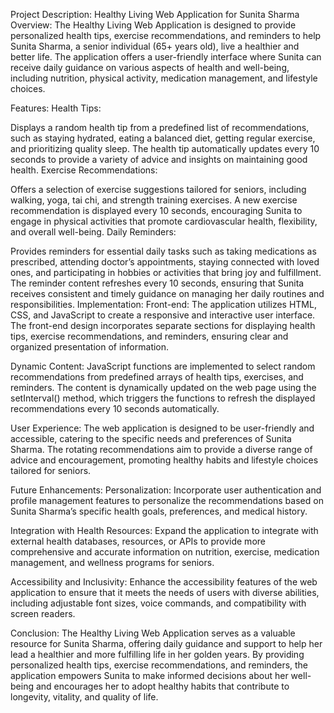 Project Description: Healthy Living Web Application for Sunita Sharma
Overview:
The Healthy Living Web Application is designed to provide personalized health tips, exercise recommendations, and reminders to help Sunita Sharma, a senior individual (65+ years old), live a healthier and better life. The application offers a user-friendly interface where Sunita can receive daily guidance on various aspects of health and well-being, including nutrition, physical activity, medication management, and lifestyle choices.

Features:
Health Tips:

Displays a random health tip from a predefined list of recommendations, such as staying hydrated, eating a balanced diet, getting regular exercise, and prioritizing quality sleep.
The health tip automatically updates every 10 seconds to provide a variety of advice and insights on maintaining good health.
Exercise Recommendations:

Offers a selection of exercise suggestions tailored for seniors, including walking, yoga, tai chi, and strength training exercises.
A new exercise recommendation is displayed every 10 seconds, encouraging Sunita to engage in physical activities that promote cardiovascular health, flexibility, and overall well-being.
Daily Reminders:

Provides reminders for essential daily tasks such as taking medications as prescribed, attending doctor’s appointments, staying connected with loved ones, and participating in hobbies or activities that bring joy and fulfillment.
The reminder content refreshes every 10 seconds, ensuring that Sunita receives consistent and timely guidance on managing her daily routines and responsibilities.
Implementation:
Front-end: The application utilizes HTML, CSS, and JavaScript to create a responsive and interactive user interface. The front-end design incorporates separate sections for displaying health tips, exercise recommendations, and reminders, ensuring clear and organized presentation of information.

Dynamic Content: JavaScript functions are implemented to select random recommendations from predefined arrays of health tips, exercises, and reminders. The content is dynamically updated on the web page using the setInterval() method, which triggers the functions to refresh the displayed recommendations every 10 seconds automatically.

User Experience: The web application is designed to be user-friendly and accessible, catering to the specific needs and preferences of Sunita Sharma. The rotating recommendations aim to provide a diverse range of advice and encouragement, promoting healthy habits and lifestyle choices tailored for seniors.

Future Enhancements:
Personalization: Incorporate user authentication and profile management features to personalize the recommendations based on Sunita Sharma’s specific health goals, preferences, and medical history.

Integration with Health Resources: Expand the application to integrate with external health databases, resources, or APIs to provide more comprehensive and accurate information on nutrition, exercise, medication management, and wellness programs for seniors.

Accessibility and Inclusivity: Enhance the accessibility features of the web application to ensure that it meets the needs of users with diverse abilities, including adjustable font sizes, voice commands, and compatibility with screen readers.

Conclusion:
The Healthy Living Web Application serves as a valuable resource for Sunita Sharma, offering daily guidance and support to help her lead a healthier and more fulfilling life in her golden years. By providing personalized health tips, exercise recommendations, and reminders, the application empowers Sunita to make informed decisions about her well-being and encourages her to adopt healthy habits that contribute to longevity, vitality, and quality of life.
